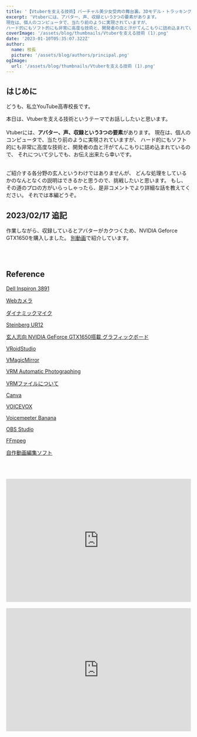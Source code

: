 ```yaml
---
title: '【Vtuberを支える技術】バーチャル美少女受肉の舞台裏。3Dモデル・トラッキング・音声合成'
excerpt: 'Vtuberには、アバター、声、収録という3つの要素があります。
現在は、個人のコンピュータで、当たり前のように実現されていますが、
ハード的にもソフト的にも非常に高度な技術と、開発者の血と汗がてんこもりに詰め込まれています。'
coverImage: '/assets/blog/thumbnails/Vtuberを支える技術 (1).png'
date: '2023-01-10T05:35:07.322Z'
author:
  name: 校長
  picture: '/assets/blog/authors/principal.png'
ogImage:
  url: '/assets/blog/thumbnails/Vtuberを支える技術 (1).png'
---
```

## はじめに
どうも、私立YouTube高専校長です。

本日は、Vtuberを支える技術というテーマでお話ししたいと思います。
<br/><br/>
Vtuberには、**アバター、声、収録という3つの要素**があります。
現在は、個人のコンピュータで、当たり前のように実現されていますが、
ハード的にもソフト的にも非常に高度な技術と、開発者の血と汗がてんこもりに詰め込まれているので、
それについて少しでも、お伝え出来たら幸いです。
<br/><br/>

ご紹介する各分野の玄人というわけではありませんが、
どんな処理をしているかのなんとなくの説明はできるかと思うので、挑戦したいと思います。
もし、その道のプロの方がいらっしゃったら、是非コメントでより詳細な話を教えてください。
それでは本編どうぞ。

## 2023/02/17 追記
作業しながら、収録しているとアバターがカクつくため、NVIDIA Geforce GTX1650を購入しました。
[別動画](http://youtube-kosen.com/posts/20230216)で紹介しています。

<br/><br/>
## Reference

[Dell Inspiron 3891​](https://www.dell.com/ja-jp/shop/%E3%83%87%E3%83%AB%E3%81%AE%E3%83%87%E3%82%B9%E3%82%AF%E3%83%88%E3%83%83%E3%83%97%E3%82%B3%E3%83%B3%E3%83%94%E3%83%A5%E3%83%BC%E3%82%BF/inspiron%E3%82%B3%E3%83%B3%E3%83%91%E3%82%AF%E3%83%88-%E3%83%87%E3%82%B9%E3%82%AF%E3%83%88%E3%83%83%E3%83%97/spd/inspiron-3891-desktop)

[Webカメラ](https://www.amazon.co.jp/Tinzzi%E3%82%A6%E3%82%A7%E3%83%96%E3%82%AB%E3%83%A1%E3%83%A9-%E3%83%87%E3%83%A5%E3%82%A2%E3%83%AB%E3%83%9E%E3%82%A4%E3%82%AF%E5%86%85%E8%94%B5-%E3%82%AA%E3%83%BC%E3%83%88%E3%83%95%E3%82%A9%E3%83%BC%E3%82%AB%E3%82%B9-%E7%9B%97%E6%92%AE%E9%98%B2%E6%AD%A2%E3%82%AB%E3%83%90%E3%83%BC%E4%BB%98%E3%81%8D-1%E5%B9%B4%E3%83%A1%E3%83%BC%E3%82%AB%E3%83%BC%E4%BF%9D%E8%A8%BC/dp/B08DKLKX5H)

[ダイナミックマイク](https://www.amazon.co.jp/gp/product/B000CZ0R42/ref=ppx_yo_dt_b_asin_title_o00_s00?ie=UTF8&psc=1)

[Steinberg UR12​](https://www.amazon.co.jp/dp/B0B34Q23FG?psc=1&ref=ppx_yo2ov_dt_b_product_details)

[玄人志向 NVIDIA GeForce GTX1650搭載 グラフィックボード](https://www.amazon.co.jp/gp/product/B08PBP1F6Y/ref=ppx_yo_dt_b_asin_title_o01_s00?ie=UTF8&psc=1)

[VRoidStudio](https://vroid.com/en/studio)

[VMagicMirror](https://github.com/malaybaku/VMagicMirror)

[VRM Automatic Photographing​](https://booth.pm/ja/items/2223918)

[VRMファイルについて](https://vrm.dev/vrm/index.html)

[Canva](https://www.canva.com/)

[VOICEVOX](https://github.com/VOICEVOX/voicevox/blob/main/docs/%E5%85%A8%E4%BD%93%E6%A7%8B%E6%88%90.md)

[Voicemeeter Banana](https://vb-audio.com/Voicemeeter/banana.htm)

[OBS Studio](https://obsproject.com/)

[FFmpeg](https://github.com/FFmpeg/FFmpeg)

[自作動画編集ソフト](https://github.com/YouTubeKosen/join_videos)

<br/><br/>
<div style="position: relative; height:0px; width: 100%; padding-top: 66.6666%;">
  <iframe src="https://onedrive.live.com/embed?resid=BE72E3BA9ED96E94%211224&amp;authkey=!ANR_L1hpmsrjrMM&amp;em=2&amp;wdAr=1.7777777777777777" width="560px" height="315px" frameborder="0" style="position: absolute; top: 0; left: 0; width: 100%; height: 100%;" >これは、<a target="_blank" href="https://office.com/webapps">Office</a> の機能を利用した、<a target="_blank" href="https://office.com">Microsoft Office</a> の埋め込み型のプレゼンテーションです。</iframe>
</div>
<br/>
<div style="position: relative; height:0px; width: 100%; padding-top: 66.6666%;">
  <iframe width="560" height="315" src="https://www.youtube.com/embed/-P9MFXpIm-Q?enablejsapi=1" title="YouTube video player" frameborder="0" style="position: absolute; top: 0; left: 0; width: 100%; height: 100%;" allow="accelerometer; autoplay; clipboard-write; encrypted-media; gyroscope; picture-in-picture; web-share" allowfullscreen></iframe>
</div>